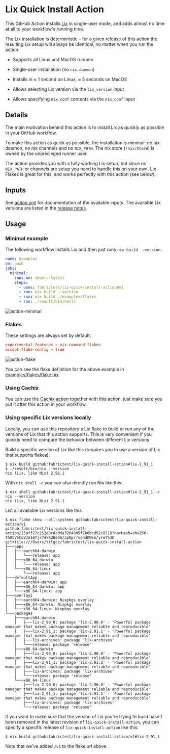 # Lix Quick Install Action

This GitHub Action installs [Lix](https://lix.systems/) in single-user mode,
and adds almost no time at all to your workflow's running time.

The Lix installation is deterministic – for a given
release of this action the resulting Lix setup will always be identical, no
matter when you run the action.

- Supports all Linux and MacOS runners

- Single-user installation (no `nix-daemon`)

- Installs in ≈ 1 second on Linux, ≈ 5 seconds on MacOS

- Allows selecting Lix version via the `lix_version` input

- Allows specifying `nix.conf` contents via the `nix_conf` input

## Details

The main motivation behind this action is to install Lix as quickly as possible
in your GitHub workflow.

To make this action as quick as possible, the installation is minimal: no
nix-daemon, no nix channels and no `NIX_PATH`. The nix store (`/nix/store`) is
owned by the unprivileged runner user.

The action provides you with a fully working Lix setup, but since no `NIX_PATH`
or channels are setup you need to handle this on your own. Lix Flakes is great
for this, and works perfectly with this action (see below).

## Inputs

See [action.yml](action.yml) for documentation of the available inputs.
The available Lix versions are listed in the [release
notes](https://github.com/fabrictest/lix-quick-install-action/releases/latest).

## Usage

### Minimal example

The following workflow installs Lix and then just runs
`nix-build --version`:

```yaml
name: Examples
on: push
jobs:
  minimal:
    runs-on: ubuntu-latest
    steps:
      - uses: fabrictest/lix-quick-install-action@v1
      - run: nix build --version
      - run: nix build ./examples/flakes
      - run: ./result/bin/hello
```

![action-minimal](https://github.com/user-attachments/assets/89a6c8bf-5a07-4301-b2fc-43f1aa38fbd3)

### Flakes

These settings are always set by default:

```conf
experimental-features = nix-command flakes
accept-flake-config = true
```

![action-flake](https://github.com/user-attachments/assets/f2fded39-3f20-4e32-9444-21e571fe615c)

You can see the flake definition for the above example in
[examples/flakes/flake.nix](examples/flakes/flake.nix).

### Using Cachix

You can use the [Cachix action](https://github.com/marketplace/actions/cachix)
together with this action, just make sure you put it after this action in your
workflow.

### Using specific Lix versions locally

Locally, you can use this repository's Lix flake to build or run any of the
versions of Lix that this action supports. This is very convenient if you
quickly need to compare the behavior between different Lix versions.

Build a specific version of Lix like this (requires you to use a version of Lix
that supports flakes):

```console
$ nix build github:fabrictest/lix-quick-install-action#lix-2_91_1
$ ./result/bin/nix --version
nix (Lix, like Nix) 2.91.1
```

With `nix shell -c` you can also directly run Nix like this:

```console
$ nix shell github:fabrictest/lix-quick-install-action#lix-2_91_1 -c nix --version
nix (Lix, like Nix) 2.91.1
```

List all available Lix versions like this:

```console
$ nix flake show --all-systems github:fabrictest/lix-quick-install-action/v1
github:fabrictest/lix-quick-install-action/25aff27c252e0c8cdda3264805f7b6bcd92c8718?narHash=sha256-th0CV5CoVJm1GYjr7dk%2BebG/3pQp//vqndKWeo/yreY%3D
git+file:///Users/ttlgcc/fabrictest/lix-quick-install-action
├───apps
│   ├───aarch64-darwin
│   │   └───release: app
│   ├───x86_64-darwin
│   │   └───release: app
│   └───x86_64-linux
│       └───release: app
├───defaultApp
│   ├───aarch64-darwin: app
│   ├───x86_64-darwin: app
│   └───x86_64-linux: app
├───overlays
│   ├───aarch64-darwin: Nixpkgs overlay
│   ├───x86_64-darwin: Nixpkgs overlay
│   └───x86_64-linux: Nixpkgs overlay
└───packages
    ├───aarch64-darwin
    │   ├───lix-2_90_0: package 'lix-2.90.0' - 'Powerful package manager that makes package management reliable and reproducible'
    │   ├───lix-2_91_1: package 'lix-2.91.1' - 'Powerful package manager that makes package management reliable and reproducible'
    │   ├───lix-archives: package 'lix-archives'
    │   └───release: package 'release'
    ├───x86_64-darwin
    │   ├───lix-2_90_0: package 'lix-2.90.0' - 'Powerful package manager that makes package management reliable and reproducible'
    │   ├───lix-2_91_1: package 'lix-2.91.1' - 'Powerful package manager that makes package management reliable and reproducible'
    │   ├───lix-archives: package 'lix-archives'
    │   └───release: package 'release'
    └───x86_64-linux
        ├───lix-2_90_0: package 'lix-2.90.0' - 'Powerful package manager that makes package management reliable and reproducible'
        ├───lix-2_91_1: package 'lix-2.91.1' - 'Powerful package manager that makes package management reliable and reproducible'
        ├───lix-archives: package 'lix-archives'
        └───release: package 'release'
```

If you want to make sure that the version of Lix you're trying to build hasn't
been removed in the latest revision of `lix-quick-install-action`, you can
specify a specific release of `lix-quick-install-action` like this:

```console
$ nix build github:fabrictest/lix-quick-install-action/v1#lix-2_91_1
```

Note that we've added `/v1` to the flake url above.
